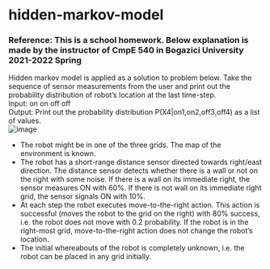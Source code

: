 # hidden-markov-model
### Reference: This is a school homework. Below explanation is made by the instructor of CmpE 540 in Bogazici University 2021-2022 Spring
Hidden markov model is applied as a solution to problem below.
Take the sequence of sensor measurements from the user and print out the probability distribution of robot’s location at the last time-step.  
Input: on on off off  
Output: Print out the probability distribution P(X4|on1,on2,off3,off4) as a list of values.  
![image](https://user-images.githubusercontent.com/81170575/197388855-e1b8cbe6-c77f-4864-9aa0-5aceaa78219b.png)
- The robot might be in one of the three grids. The map of the environment is known.
- The robot has a short-range distance sensor directed towards right/east direction. The
distance sensor detects whether there is a wall or not on the right with some noise. If there is
a wall on its immediate right, the sensor measures ON with 60%. If there is not wall on its
immediate right grid, the sensor signals ON with 10%.
- At each step the robot executes move-to-the-right action. This action is successful (moves
the robot to the grid on the right) with 80% success, i.e. the robot does not move with 0.2
probability. If the robot is in the right-most grid, move-to-the-right action does not change
the robot’s location.
- The initial whereabouts of the robot is completely unknown, i.e. the robot can be placed in
any grid initially.
